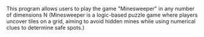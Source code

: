 This program allows users to play the game "Minesweeper" in any number of dimensions N (Minesweeper is a logic-based puzzle game where players uncover tiles on a grid, 
aiming to avoid hidden mines while using numerical clues to determine safe spots.)
